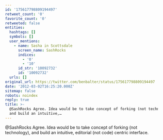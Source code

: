 ```yaml
---
id: '175617798809194497'
retweet_count: '0'
favorite_count: '0'
retweeted: false
entities:
  hashtags: []
  symbols: []
  user_mentions:
    - name: Sasha in Scottsdale
      screen_name: SashRocks
      indices:
        - '0'
        - '10'
      id_str: '10092732'
      id: '10092732'
  urls: []
original_url: https://twitter.com/benbalter/status/175617798809194497
date: '2012-03-02T16:25:20.000Z'
sitemap: false
robots: noindex
reply: true
title: >-
  @SashRocks Agree. Idea would be to take concept of forking (not technology),
  and build an intuitive,…
---
```


@SashRocks Agree. Idea would be to take concept of forking (not technology), and build an intuitive, editorial (not code) centric interface.